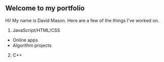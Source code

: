 ## Welcome to my portfolio

Hi! My name is David Mason. Here are a few of the things I've worked on.

1. JavaScript/HTML/CSS
  - Online apps
  - Algorithm projects

2. C++
